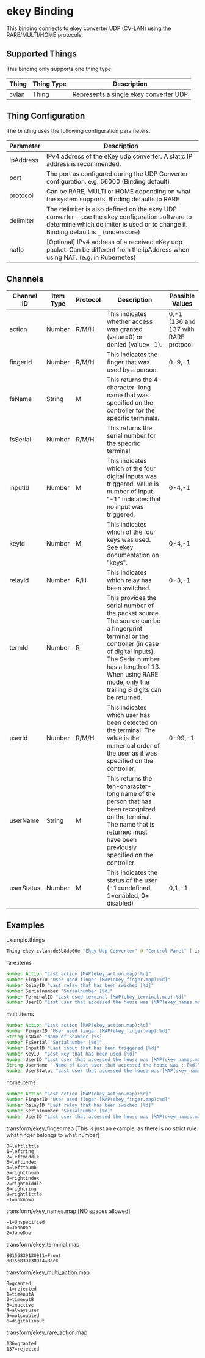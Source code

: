 # ekey Binding

This binding connects to [ekey](https://ekey.net/) converter UDP (CV-LAN) using the RARE/MULTI/HOME protocols.

## Supported Things

This binding only supports one thing type:

| Thing       | Thing Type | Description                                 |
|-------------|------------|---------------------------------------------|
| cvlan | Thing      | Represents a single ekey converter UDP |

## Thing Configuration

The binding uses the following configuration parameters.

| Parameter | Description                                                                                                                                                                              |
|-----------|------------------------------------------------------------------------------------------------------------------------------------------------------------------------------------------|
| ipAddress | IPv4 address of the eKey udp converter.  A static IP address is recommended.                                                                                                             |
| port      | The port as configured during the UDP Converter configuration.  e.g. 56000 (Binding default)                                                                                             |
| protocol  | Can be RARE, MULTI or HOME depending on what the system supports. Binding defaults to RARE                                                                                               |
| delimiter | The delimiter is also defined on the ekey UDP converter - use the ekey configuration software to determine which delimiter is used or to change it.  Binding default is `_` (underscore) |
| natIp  | [Optional] IPv4 address of a received eKey udp packet. Can be different from the ipAddress when using NAT. (e.g. in Kubernetes)                                                          |

## Channels

| Channel ID | Item Type | Protocol | Description                                                                                                                                                                                                                                           | Possible Values                      |
|------------|-----------|----------|-------------------------------------------------------------------------------------------------------------------------------------------------------------------------------------------------------------------------------------------------------|--------------------------------------|
| action     | Number    | R/M/H    | This indicates whether access was granted (value=0) or denied (value=-1).                                                                                                                                                                             | 0,-1 (136 and 137 with RARE protocol |
| fingerId   | Number    | R/M/H    | This indicates the finger that was used by a person.                                                                                                                                                                                                  | 0-9,-1                               |
| fsName     | String    | M        | This returns the 4-character-long name that was specified on the controller for the specific terminals.                                                                                                                                               |                                      |
| fsSerial     | Number    | R/M/H        | This returns the serial number for the specific terminal.                                     |
| inputId    | Number    | M        | This indicates which of the four digital inputs was triggered. Value is number of Input. "-1" indicates that no input was triggered.                                                                                                                  | 0-4,-1                               |
| keyId      | Number    | M        | This indicates which of the four keys was used. See ekey documentation on "keys".                                                                                                                                                                     | 0-4,-1                               |
| relayId    | Number    | R/H      | This indicates which relay has been switched.                                                                                                                                                                                                         | 0-3,-1                               |
| termId     | Number    | R        | This provides the serial number of the packet source. The source can be a fingerprint terminal or the controller (in case of digital inputs). The Serial number has a length of 13. When using RARE mode, only the trailing 8 digits can be returned. |                                      |
| userId     | Number    | R/M/H    | This indicates which user has been detected on the terminal. The value is the numerical order of the user as it was specified on the controller.                                                                                                      | 0-99,-1                              |
| userName   | String    | M        | This returns the ten-character-long name of the person that has been recognized on the terminal. The name that is returned must have been previously specified on the controller.                                                                     |                                      |
| userStatus | Number    | M        | This indicates the status of the user (-1=undefined, 1=enabled, 0= disabled)                                                                                                                                                                          | 0,1,-1                               |

## Examples

example.things

```java
Thing ekey:cvlan:de3b8db06e "Ekey Udp Converter" @ "Control Panel" [ ipAddress="xxx.xxx.xxx.xxx", port="56000", protocol="RARE", delimiter="_" ]
```

rare.items

```java
Number Action "Last action [MAP(ekey_action.map):%d]"                          { channel="ekey:cvlan:de3b8db06e:action" }
Number FingerID "User used finger [MAP(ekey_finger.map):%d]"                   { channel="ekey:cvlan:de3b8db06e:fingerId" }
Number RelayID "Last relay that has been swiched [%d]"                         { channel="ekey:cvlan:de3b8db06e:relayId" }
Number Serialnumber "Serialnumber [%d]"                                        { channel="ekey:cvlan:de3b8db06e:fsSerial" }
Number TerminalID "Last used terminal [MAP(ekey_terminal.map):%d]"             { channel="ekey:cvlan:de3b8db06e:termId" }
Number UserID "Last user that accessed the house was [MAP(ekey_names.map):%d]" { channel="ekey:cvlan:de3b8db06e:userId" }
```

multi.items

```java
Number Action "Last action [MAP(ekey_action.map):%d]"                          { channel="ekey:cvlan:de3b8db06e:action" }
Number FingerID "User used finger [MAP(ekey_finger.map):%d]"                   { channel="ekey:cvlan:de3b8db06e:fingerId" }
String FsName "Name of Scanner [%s]                                            { channel="ekey:cvlan:de3b8db06e:fsName" }
Number FsSerial "Serialnumber [%d]"                                            { channel="ekey:cvlan:de3b8db06e:fsSerial" }
Number InputID "Last input that has been triggered [%d]"                       { channel="ekey:cvlan:de3b8db06e:inputId" }
Number KeyID  "Last key that has been used [%d]"                               { channel="ekey:cvlan:de3b8db06e:keyId" }
Number UserID "Last user that accessed the house was [MAP(ekey_names.map):%d]" { channel="ekey:cvlan:de3b8db06e:userId" }
String UserName " Name of Last user that accessed the house was : [%d]"        { channel="ekey:cvlan:de3b8db06e:userName" }
Number UserStatus "Last user that accessed the house was [MAP(ekey_names.map):%d]" { channel="ekey:cvlan:de3b8db06e:userStatus" }
```

home.items

```java
Number Action "Last action [MAP(ekey_action.map):%d]"                          { channel="ekey:cvlan:de3b8db06e:action" }
Number FingerID "User used finger [MAP(ekey_finger.map):%d]"                   { channel="ekey:cvlan:de3b8db06e:fingerId" }
Number RelayID "Last relay that has been swiched [%d]"                         { channel="ekey:cvlan:de3b8db06e:relayId" }
Number Serialnumber "Serialnumber [%d]"                                        { channel="ekey:cvlan:de3b8db06e:fsSerial" }
Number UserID "Last user that accessed the house was [MAP(ekey_names.map):%d]" { channel="ekey:cvlan:de3b8db06e:userId" }
```

transform/ekey_finger.map [This is just an example, as there is no strict rule what finger belongs to what number]

```text
0=leftlittle
1=leftring
2=leftmiddle
3=leftindex
4=leftthumb
5=rightthumb
6=rightindex
7=rightmiddle
8=rightring
9=rightlittle
-1=unknown
```

transform/ekey_names.map [NO spaces allowed]

```text
-1=Unspecified
1=JohnDoe
2=JaneDoe
```

transform/ekey_terminal.map

```text
80156839130911=Front
80156839130914=Back
```

transform/ekey_multi_action.map

```text
0=granted
-1=rejected
1=timeoutA
2=timeoutB
3=inactive
4=alwaysuser
5=notcoupled
6=digitalinput
```

transform/ekey_rare_action.map

```text
136=granted
137=rejected
```
